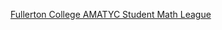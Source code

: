 [Fullerton College AMATYC Student Math League](http://math.fullcoll.edu/amatyc/amatyc-downloads.html)
